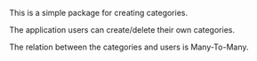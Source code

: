 This is a simple package for creating categories.

The application users can create/delete their own categories.

The relation between the categories and users is Many-To-Many.
